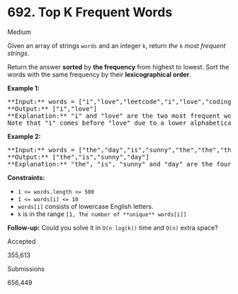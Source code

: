 # 692. Top K Frequent Words

Medium

Given an array of strings `words` and an integer `k`, return _the_ `k` _most frequent strings_.

Return the answer **sorted** by **the frequency** from highest to lowest. Sort the words with the same frequency by their **lexicographical order**.

**Example 1:**

<pre>
**Input:** words = ["i","love","leetcode","i","love","coding"], k = 2
**Output:** ["i","love"]
**Explanation:** "i" and "love" are the two most frequent words.
Note that "i" comes before "love" due to a lower alphabetical order.
</pre>

**Example 2:**

<pre>
**Input:** words = ["the","day","is","sunny","the","the","the","sunny","is","is"], k = 4
**Output:** ["the","is","sunny","day"]
**Explanation:** "the", "is", "sunny" and "day" are the four most frequent words, with the number of occurrence being 4, 3, 2 and 1 respectively.
</pre>

**Constraints:**

* `1 <= words.length <= 500`
* `1 <= words[i] <= 10`
* `words[i]` consists of lowercase English letters.
* `k` is in the range `[1, The number of **unique** words[i]]`

**Follow-up:** Could you solve it in `O(n log(k))` time and `O(n)` extra space?

Accepted

355,613

Submissions

656,449
